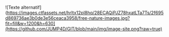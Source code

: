 ![Texte alternatif](https://images.ctfassets.net/hrltx12pl8hq/28ECAQiPJZ78hxatLTa7Ts/2f695d869736ae3b0de3e56ceaca3958/free-nature-images.jpg?fit=fill&w=1200&h=630](https://github.com/JUMP4D/GIT/blob/main/img/image-site.png?raw=true)
